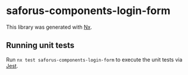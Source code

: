 # saforus-components-login-form

This library was generated with [Nx](https://nx.dev).

## Running unit tests

Run `nx test saforus-components-login-form` to execute the unit tests via [Jest](https://jestjs.io).
